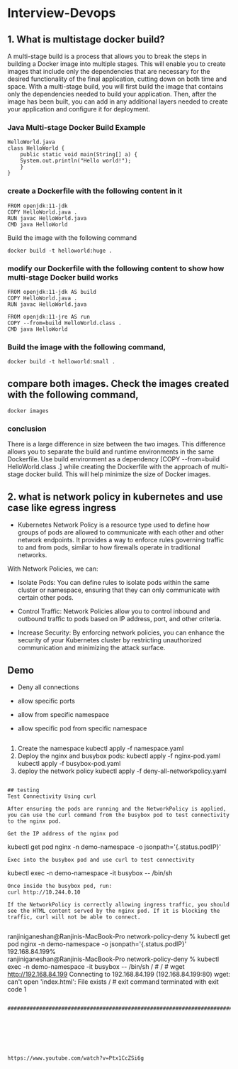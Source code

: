 # Interview-Devops

## 1. What is multistage docker build?
   
   A multi-stage build is a process that allows you to break the steps in building a Docker image into multiple stages. This will enable you to create images that include only the dependencies that are necessary for the desired functionality of the final application, cutting down on both time and space. With a multi-stage build, you will first build the image that contains only the dependencies needed to build your application. Then, after the image has been built, you can add in any additional layers needed to create your application and configure it for deployment.

### Java Multi-stage Docker Build Example
```
HelloWorld.java
class HelloWorld {
    public static void main(String[] a) {
    System.out.println("Hello world!");   
    }
}
```

### create a Dockerfile with the following content in it
```
FROM openjdk:11-jdk
COPY HelloWorld.java .
RUN javac HelloWorld.java
CMD java HelloWorld
```
Build the image with the following command
```
docker build -t helloworld:huge .
```
### modify our Dockerfile with the following content to show how multi-stage Docker build works
```
FROM openjdk:11-jdk AS build
COPY HelloWorld.java .
RUN javac HelloWorld.java
 
FROM openjdk:11-jre AS run
COPY --from=build HelloWorld.class .
CMD java HelloWorld
```

### Build the image with the following command,
```
docker build -t helloworld:small .
```
 ## compare both images. Check the images created with the following command, 
```
docker images
```
### conclusion

There is a large difference in size between the two images. This difference allows you to separate the build and runtime environments in the same Dockerfile. Use build environment as a dependency [COPY --from=build HelloWorld.class .] while creating the Dockerfile with the approach of multi-stage docker build. This will help minimize the size of Docker images.

## 2. what is network policy in kubernetes and  use case like egress ingress

* Kubernetes Network Policy is a resource type used to define how groups of pods are allowed to communicate with each other and other network endpoints. It provides a way to enforce rules governing traffic to and from pods, similar to how firewalls operate in traditional networks.

With Network Policies, we can:

* Isolate Pods: You can define rules to isolate pods within the same cluster or namespace, ensuring that they can only communicate with certain other pods.

* Control Traffic: Network Policies allow you to control inbound and outbound traffic to pods based on IP address, port, and other criteria.

* Increase Security: By enforcing network policies, you can enhance the security of your Kubernetes cluster by restricting unauthorized communication and minimizing the attack surface.

## Demo 

* Deny all connections
* allow specific ports
* allow from specific namespace
* allow specific pod from specific namespace

  ```
1. Create the namespace
   kubectl apply -f namespace.yaml
2. Deploy the nginx and busybox pods:
   kubectl apply -f nginx-pod.yaml
   kubectl apply -f busybox-pod.yaml
3. deploy the network policy
   kubectl apply -f deny-all-networkpolicy.yaml
```

## testing
Test Connectivity Using curl

After ensuring the pods are running and the NetworkPolicy is applied, you can use the curl command from the busybox pod to test connectivity to the nginx pod.

Get the IP address of the nginx pod
```
kubectl get pod nginx -n demo-namespace -o jsonpath='{.status.podIP}'
```
Exec into the busybox pod and use curl to test connectivity
```
kubectl exec -n demo-namespace -it busybox -- /bin/sh
```
Once inside the busybox pod, run:
curl http://10.244.0.10

If the NetworkPolicy is correctly allowing ingress traffic, you should see the HTML content served by the nginx pod. If it is blocking the traffic, curl will not be able to connect.


```
ranjiniganeshan@Ranjinis-MacBook-Pro network-policy-deny % kubectl get pod nginx -n demo-namespace -o jsonpath='{.status.podIP}'
192.168.84.199%                                                                                                              
ranjiniganeshan@Ranjinis-MacBook-Pro network-policy-deny % kubectl exec -n demo-namespace -it busybox -- /bin/sh
/ # 
/ # wget http://192.168.84.199
Connecting to 192.168.84.199 (192.168.84.199:80)
wget: can't open 'index.html': File exists
/ # exit
command terminated with exit code 1

```

##################################################################################################################################################




 
  

https://www.youtube.com/watch?v=Ptx1CcZSi6g



